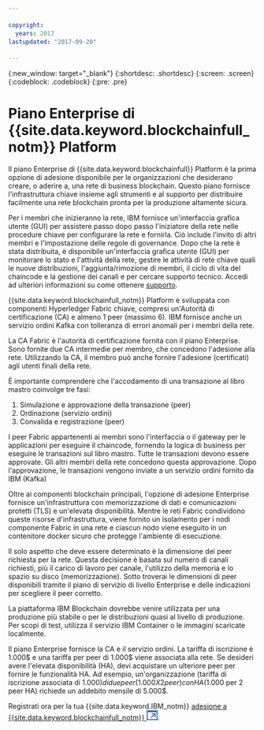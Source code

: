 ```yaml
---

copyright:
  years: 2017
lastupdated: "2017-09-20"

---
```


{:new_window: target="_blank"}
{:shortdesc: .shortdesc}
{:screen: .screen}
{:codeblock: .codeblock}
{:pre: .pre}

# Piano Enterprise di {{site.data.keyword.blockchainfull_notm}} Platform

Il piano Enterprise di {{site.data.keyword.blockchainfull}} Platform è la prima opzione di adesione disponibile per le organizzazioni che desiderano creare, o aderire a, una rete di business blockchain. Questo piano fornisce l'infrastruttura chiave insieme agli strumenti e al supporto per distribuire facilmente una rete blockchain pronta per la produzione altamente sicura.

Per i membri che inizieranno la rete, IBM fornisce un'interfaccia grafica utente (GUI) per assistere passo dopo passo l'iniziatore della rete nelle procedure chiave per configurare la rete e fornirla. Ciò include l'invito di altri membri e l'impostazione delle regole di governance. Dopo che la rete è stata distribuita, è disponibile un'interfaccia grafica utente (GUI) per monitorare lo stato e l'attività della rete, gestire le attività di rete chiave quali le nuove distribuzioni, l'aggiunta/rimozione di membri, il ciclo di vita del chaincode e la gestione dei canali e per cercare supporto tecnico. Accedi ad ulteriori informazioni su come ottenere [supporto](ibmblockchain_support.html).

{{site.data.keyword.blockchainfull_notm}} Platform è sviluppata con componenti Hyperledger Fabric chiave, compresi un'Autorità di certificazione (CA) e almeno 1 peer (massimo 6).  IBM fornisce anche un servizio ordini Kafka con tolleranza di errori anomali per i membri della rete. 

La CA Fabric è l'autorità di certificazione fornita con il piano Enterprise. Sono fornite due CA intermedie per membro, che concedono l'adesione alla rete. Utilizzando la CA, il membro può anche fornire l'adesione (certificati) agli utenti finali della rete.

È importante comprendere che l'accodamento di una transazione al libro mastro coinvolge tre fasi:  
1. Simulazione e approvazione della transazione (peer)
2. Ordinazione (servizio ordini)
3. Convalida e registrazione (peer)

I peer Fabric appartenenti ai membri sono l'interfaccia o il gateway per le applicazioni per eseguire il chaincode, fornendo la logica di business per eseguire le transazioni sul libro mastro.  Tutte le transazioni devono essere approvate. Gli altri membri della rete concedono questa approvazione. Dopo l'approvazione, le transazioni vengono inviate a un servizio ordini fornito da IBM (Kafka)

Oltre ai componenti blockchain principali, l'opzione di adesione Enterprise fornisce un'infrastruttura con memorizzazione di dati e comunicazioni protetti (TLS) e un'elevata disponibilità.  Mentre le reti Fabric condividono queste risorse d'infrastruttura, viene fornito un isolamento per i nodi componente Fabric in una rete e ciascun nodo viene eseguito in un contenitore docker sicuro che protegge l'ambiente di esecuzione.

Il solo aspetto che deve essere determinato è la dimensione dei peer richiesta per la rete. Questa decisione è basata sul numero di canali richiesti, più il carico di lavoro per canale, l'utilizzo della memoria e lo spazio su disco (memorizzazione). Sotto troverai le dimensioni di peer disponibili tramite il piano di servizio di livello Enterprise e delle indicazioni per scegliere il peer corretto.

La piattaforma IBM Blockchain dovrebbe venire utilizzata per una produzione più stabile o per le distribuzioni quasi al livello di produzione. Per scopi di test, utilizza il servizio IBM Container o le immagini scaricate localmente.

Il piano Enterprise fornisce la CA e il servizio ordini. La tariffa di iscrizione è 1.000$ e una tariffa per peer di 1.000$ viene associata alla rete. Se desideri avere l'elevata disponibilità (HA), devi acquistare un ulteriore peer per fornire le funzionalità HA. Ad esempio, un'organizzazione (tariffa di iscrizione associata di 1.000$) di due peer (1.000 X 2 peer) con HA (1.000$ per 2 peer HA) richiede un addebito mensile di 5.000$.

Registrati ora per la tua {{site.data.keyword.IBM_notm}} [adesione a {{site.data.keyword.blockchainfull_notm}} ![Icona link esterno](images/external_link.svg "Icona link esterno")](https://console.bluemix.net/catalog/services/blockchain?env_id=ibm:yp:us-south&taxonomyNavigation=apps).
